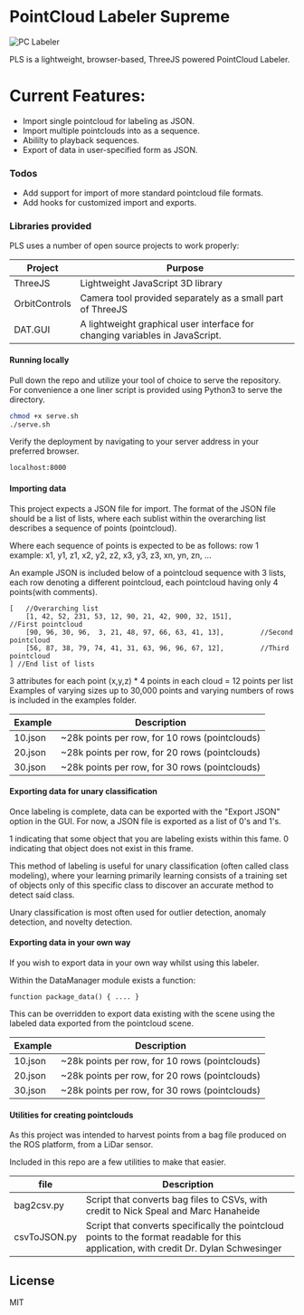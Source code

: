# PointCloud Labeler Supreme
![PC Labeler](usage.gif)

PLS is a lightweight, browser-based, ThreeJS powered PointCloud Labeler.

# Current Features:

  - Import single pointcloud for labeling as JSON.
  - Import multiple pointclouds into as a sequence.
  - Abililty to playback sequences.
  - Export of data in user-specified form as JSON.


### Todos
 - Add support for import of more standard pointcloud file formats.
 - Add hooks for customized import and exports.


### Libraries provided

PLS uses a number of open source projects to work properly:

| Project | Purpose |
| ------ | ------ |
| ThreeJS | Lightweight JavaScript 3D library|
| OrbitControls | Camera tool provided separately as a small part of ThreeJS |
| DAT.GUI | A lightweight graphical user interface for changing variables in JavaScript. |

#### Running locally

Pull down the repo and utilize your tool of choice to serve the repository.
For convenience a one liner script is provided using Python3 to serve the directory.


```sh
chmod +x serve.sh
./serve.sh
```

Verify the deployment by navigating to your server address in your preferred browser.

```sh
localhost:8000
```

#### Importing data

This project expects a JSON file for import. The format of the JSON file should be a list of lists, where each sublist within the overarching list describes a sequence of points (pointcloud).

Where each sequence of points is expected to be as follows:
row 1 example: x1, y1, z1, x2, y2, z2, x3, y3, z3, xn, yn, zn, ...

An example JSON is included below of a pointcloud sequence with 3 lists, each row denoting a different
pointcloud, each pointcloud having only 4 points(with comments).

```
[   //Overarching list
    [1, 42, 52, 231, 53, 12, 90, 21, 42, 900, 32, 151],         //First pointcloud
    [90, 96, 30, 96,  3, 21, 48, 97, 66, 63, 41, 13],         //Second pointcloud
    [56, 87, 38, 79, 74, 41, 31, 63, 96, 96, 67, 12],         //Third pointcloud
] //End list of lists
```
3 attributes for each point (x,y,z) * 4 points in each cloud = 12 points per list
Examples of varying sizes up to 30,000 points and varying numbers of rows is included in the 
examples folder.

| Example | Description |
| ------ | ------ |
| 10.json | ~28k points per row, for 10 rows (pointclouds) |
| 20.json | ~28k points per row, for 20 rows (pointclouds) |
| 30.json | ~28k points per row, for 30 rows (pointclouds) |

#### Exporting data for unary classification

Once labeling is complete, data can be exported with the "Export JSON" option in the GUI.
For now, a JSON file is exported as a list of 0's and 1's.

1 indicating that some object that you are labeling exists within this fame.
0 indicating that object does not exist in this frame.

This method of labeling is useful for unary classification (often called class modeling), where your learning primarily learning consists of a training set of objects only of this specific class
to discover an accurate method to detect said class.

Unary classification is most often used for outlier detection, anomaly detection, and novelty detection.

#### Exporting data in your own way

If you wish to export data in your own way whilst using this labeler.

Within the DataManager module exists a function:
```
function package_data() { .... }
```

This can be overridden to export data existing with the scene using the labeled data exported from the pointcloud scene.


| Example | Description |
| ------ | ------ |
| 10.json | ~28k points per row, for 10 rows (pointclouds) |
| 20.json | ~28k points per row, for 20 rows (pointclouds) |
| 30.json | ~28k points per row, for 30 rows (pointclouds) |


#### Utilities for creating pointclouds 

As this project was intended to harvest points from a bag file produced on the ROS platform,
from a LiDar sensor.

Included in this repo are a few utilities to make that easier.

| file | Description |
| ------ | ------ |
| bag2csv.py| Script that converts bag files to CSVs, with credit to Nick Speal and Marc Hanaheide |.
| csvToJSON.py | Script that converts specifically the pointcloud points to the format readable for this application, with credit Dr. Dylan Schwesinger|  
License
----

MIT

